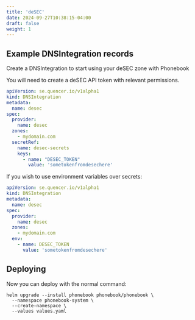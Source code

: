 ```yaml
---
title: 'deSEC'
date: 2024-09-27T10:38:15-04:00
draft: false
weight: 1
---
```


## Example DNSIntegration records

Create a DNSIntegration to start using your deSEC zone with Phonebook

You will need to create a deSEC API token with relevant permissions.

```yaml
apiVersion: se.quencer.io/v1alpha1
kind: DNSIntegration
metadata:
  name: desec
spec:
  provider:
    name: desec
  zones:
    - mydomain.com
  secretRef:
    name: desec-secrets
    keys:
      - name: "DESEC_TOKEN"
        value: 'sometokenfromdesechere'
```

If you wish to use environment variables over secrets:
```yaml
apiVersion: se.quencer.io/v1alpha1
kind: DNSIntegration
metadata:
  name: desec
spec:
  provider:
    name: desec
  zones:
    - mydomain.com
  env:
    - name: DESEC_TOKEN
      value: 'sometokenfromdesechere'
```

## Deploying

Now you can deploy with the normal command:
```
helm upgrade --install phonebook phonebook/phonebook \
  --namespace phonebook-system \
  --create-namespace \
  --values values.yaml
```
